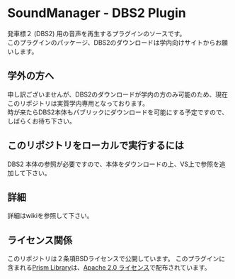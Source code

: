 # SoundManager - DBS2 Plugin
発車標２ (DBS2) 用の音声を再生するプラグインのソースです。  
このプラグインのパッケージ、DBS2のダウンロードは学内向けサイトからお願いします。

## 学外の方へ
申し訳ございませんが、DBS2のダウンロードが学内の方のみ可能のため、現在このリポジトリは実質学内専用となっております。  
時が来たらDBS2本体もパブリックにダウンロードを可能にする予定ですので、しばらくお待ち下さい。  

## このリポジトリをローカルで実行するには
DBS2 本体の参照が必要ですので、本体をダウンロードの上、VS上で参照を追加して下さい。

## 詳細
詳細はwikiを参照して下さい。

## ライセンス関係
このリポジトリは２条項BSDライセンスで公開しています。
このプラグインに含まれる[Prism Library](https://prismlibrary.com/)は、[Apache 2.0 ライセンス](http://www.apache.org/licenses/LICENSE-2.0)で配布されています。

